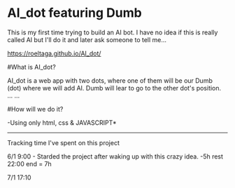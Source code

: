 # AI_dot featuring Dumb

This is my first time trying to build an AI bot. 
I have no idea if this is really called AI but I'll do it and later ask someone to tell me...

https://roeltaga.github.io/AI_dot/

#What is AI_dot?

AI_dot is a web app with two dots, where one of them will be our Dumb (dot) where we will add AI.
Dumb will lear to go to the other dot's position.
...
...

#How will we do it?

-Using only html, css & JAVASCRIPT*


________________________________________
Tracking time I've spent on this project

6/1 9:00 - Starded the project after waking up with this crazy idea.
    -5h rest
    22:00 end = 7h    

7/1 17:10
    
